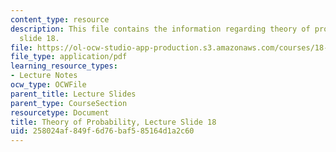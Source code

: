 ```yaml
---
content_type: resource
description: This file contains the information regarding theory of probability, lecture
  slide 18.
file: https://ol-ocw-studio-app-production.s3.amazonaws.com/courses/18-175-theory-of-probability-spring-2014/258024af849f6d76baf585164d1a2c60_MIT18_175S14_Lecture18.pdf
file_type: application/pdf
learning_resource_types:
- Lecture Notes
ocw_type: OCWFile
parent_title: Lecture Slides
parent_type: CourseSection
resourcetype: Document
title: Theory of Probability, Lecture Slide 18
uid: 258024af-849f-6d76-baf5-85164d1a2c60
---
```

